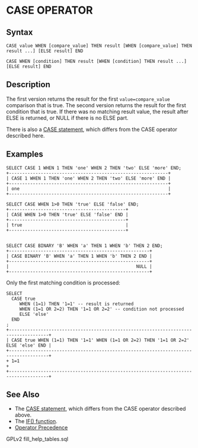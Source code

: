 # CASE OPERATOR

## Syntax

```
CASE value WHEN [compare_value] THEN result [WHEN [compare_value] THEN
result ...] [ELSE result] END

CASE WHEN [condition] THEN result [WHEN [condition] THEN result ...]
[ELSE result] END
```

## Description

The first version returns the result for the first `value=compare_value` comparison that is true. The second version returns the result for the first condition that is true. If there was no matching result value, the result after ELSE is returned, or NULL if there is no ELSE part.

There is also a [CASE statement](../../../../server-usage/programmatic-compound-statements/case-statement.md), which differs from the CASE operator described here.

## Examples

```
SELECT CASE 1 WHEN 1 THEN 'one' WHEN 2 THEN 'two' ELSE 'more' END;
+------------------------------------------------------------+
| CASE 1 WHEN 1 THEN 'one' WHEN 2 THEN 'two' ELSE 'more' END |
+------------------------------------------------------------+
| one                                                        |
+------------------------------------------------------------+

SELECT CASE WHEN 1>0 THEN 'true' ELSE 'false' END;
+--------------------------------------------+
| CASE WHEN 1>0 THEN 'true' ELSE 'false' END |
+--------------------------------------------+
| true                                       |
+--------------------------------------------+


SELECT CASE BINARY 'B' WHEN 'a' THEN 1 WHEN 'b' THEN 2 END;
+-----------------------------------------------------+
| CASE BINARY 'B' WHEN 'a' THEN 1 WHEN 'b' THEN 2 END |
+-----------------------------------------------------+
|                                                NULL |
+-----------------------------------------------------+
```

Only the first matching condition is processed:

```
SELECT 
  CASE true 
     WHEN (1=1) THEN '1=1' -- result is returned 
     WHEN (1=1 OR 2=2) THEN '1=1 OR 2=2' -- condition not processed
     ELSE 'else'
  END 
;
+-------------------------------------------------------------------------------------+
| CASE true WHEN (1=1) THEN '1=1' WHEN (1=1 OR 2=2) THEN '1=1 OR 2=2' ELSE 'else' END |
+-------------------------------------------------------------------------------------+
+ 1=1                                                                                 +
+-------------------------------------------------------------------------------------+
```

## See Also

* The [CASE statement](../../../../server-usage/programmatic-compound-statements/case-statement.md), which differs from the CASE operator described above.
* The [IF() function](if-function.md).
* [Operator Precedence](../../../sql-statements-and-structure/operators/operator-precedence.md)

GPLv2 fill\_help\_tables.sql
